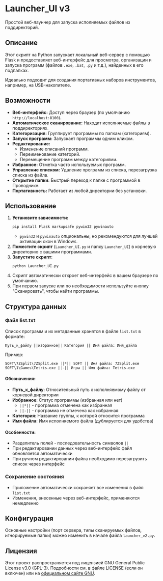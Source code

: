 # Launcher_UI v3

Простой веб-лаунчер для запуска исполняемых файлов из поддиректорий.

## Описание

Этот скрипт на Python запускает локальный веб-сервер с помощью Flask и предоставляет веб-интерфейс для просмотра, организации и запуска программ (файлов `.exe`, `.bat`, `.py` и т.д.), найденных в его подпапках.

Идеально подходит для создания портативных наборов инструментов, например, на USB-накопителе.

## Возможности

*   **Веб-интерфейс:** Доступ через браузер (по умолчанию `http://localhost:8100`).
*   **Автоматическое сканирование:** Находит исполняемые файлы в поддиректориях.
*   **Категоризация:** Группирует программы по папкам (категориям).
*   **Запуск программ:** Запускает программы одним кликом.
*   **Редактирование:**
    *   Изменение описаний программ.
    *   Переименование категорий.
    *   Перемещение программ между категориями.
*   **Избранное:** Отметка часто используемых программ.
*   **Управление списком:** Удаление программ из списка, перезагрузка списка из файла.
*   **Открытие папки:** Быстрый переход к папке с программой в Проводнике.
*   **Портативность:** Работает из любой директории без установки.

## Использование

1.  **Установите зависимости:**
    ```bash
    pip install Flask markupsafe pywin32 pywinauto
    ```
    *   `pywin32` и `pywinauto` опциональны, но рекомендуются для лучшей активации окон в Windows.
2.  **Поместите скрипт** (`Launcher_UI.py` и папку `Launcher_UI`) в корневую директорию с вашими программами.
3.  **Запустите скрипт:**
    ```bash
    python Launcher_UI.py
    ```
4.  Скрипт автоматически откроет веб-интерфейс в вашем браузере по умолчанию.
5.  При первом запуске или по необходимости используйте кнопку "Сканировать", чтобы найти программы.

## Структура данных

### Файл list.txt

Список программ и их метаданные хранятся в файле `list.txt` в формате:

```
Путь_к_файлу ||избранное|| Категория || Имя файла: Имя_файла
```

Пример:
```
SOFT\7ZSplit\7ZSplit.exe ||*|| SOFT || Имя файла: 7ZSplit.exe
SOFT\1\Games\Tetris.exe ||-|| Игры || Имя файла: Tetris.exe
```

#### Обозначения:
* **Путь_к_файлу**: Относительный путь к исполняемому файлу от корневой директории
* **Избранное**: Статус программы (избранная или нет)
  * `||*||` - программа отмечена как избранная
  * `||-||` - программа не отмечена как избранная
* **Категория**: Название группы, к которой относится программа
* **Имя файла**: Имя исполняемого файла (дублируется для удобства)

#### Особенности:
* Разделитель полей - последовательность символов `||`
* При редактировании данных через веб-интерфейс файл обновляется автоматически
* При ручном редактировании файла необходимо перезагрузить список через интерфейс

### Сохранение состояния

* Приложение автоматически сохраняет все изменения в файл `list.txt`
* Изменения, внесенные через веб-интерфейс, применяются немедленно

## Конфигурация

Основные настройки (порт сервера, типы сканируемых файлов, игнорируемые папки) можно изменить в начале файла `launcher_v2.py`.

## Лицензия

Этот проект распространяется под лицензией GNU General Public License v3.0 (GPL-3). Подробности см. в файле LICENSE (если он включен) или на [официальном сайте GNU](https://www.gnu.org/licenses/gpl-3.0.html).

